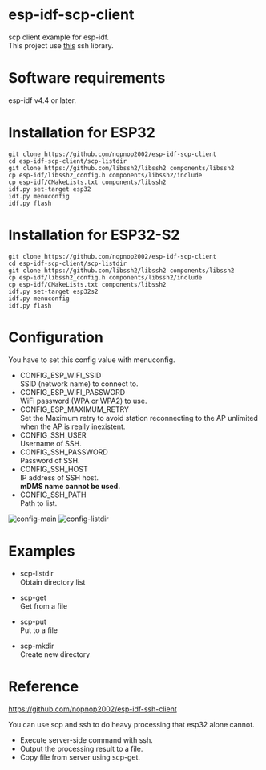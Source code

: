 # esp-idf-scp-client
scp client example for esp-idf.   
This project use [this](https://github.com/libssh2/libssh2) ssh library.   

# Software requirements
esp-idf v4.4 or later.   

# Installation for ESP32

```
git clone https://github.com/nopnop2002/esp-idf-scp-client
cd esp-idf-scp-client/scp-listdir
git clone https://github.com/libssh2/libssh2 components/libssh2
cp esp-idf/libssh2_config.h components/libssh2/include
cp esp-idf/CMakeLists.txt components/libssh2
idf.py set-target esp32
idf.py menuconfig
idf.py flash
```

# Installation for ESP32-S2

```
git clone https://github.com/nopnop2002/esp-idf-scp-client
cd esp-idf-scp-client/scp-listdir
git clone https://github.com/libssh2/libssh2 components/libssh2
cp esp-idf/libssh2_config.h components/libssh2/include
cp esp-idf/CMakeLists.txt components/libssh2
idf.py set-target esp32s2
idf.py menuconfig
idf.py flash
```

# Configuration   
You have to set this config value with menuconfig.   
- CONFIG_ESP_WIFI_SSID   
SSID (network name) to connect to.
- CONFIG_ESP_WIFI_PASSWORD   
WiFi password (WPA or WPA2) to use.
- CONFIG_ESP_MAXIMUM_RETRY   
Set the Maximum retry to avoid station reconnecting to the AP unlimited when the AP is really inexistent.
- CONFIG_SSH_USER   
Username of SSH.
- CONFIG_SSH_PASSWORD   
Password of SSH.
- CONFIG_SSH_HOST   
IP address of SSH host.   
__mDMS name cannot be used.__   
- CONFIG_SSH_PATH   
Path to list.   

![config-main](https://user-images.githubusercontent.com/6020549/119904361-33782700-bf85-11eb-8a90-c5f05ac83f87.jpg)
![config-listdir](https://user-images.githubusercontent.com/6020549/119904366-3541ea80-bf85-11eb-9f85-90f93d144a35.jpg)

# Examples
- scp-listdir   
 Obtain directory list

- scp-get   
 Get from a file

- scp-put   
 Put to a file

- scp-mkdir   
 Create new directory

# Reference
https://github.com/nopnop2002/esp-idf-ssh-client

You can use scp and ssh to do heavy processing that esp32 alone cannot.  
- Execute server-side command with ssh.   
- Output the processing result to a file.   
- Copy file from server using scp-get.   


